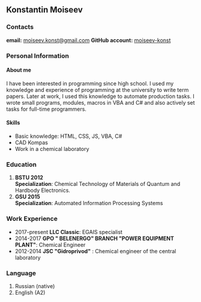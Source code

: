 ## Konstantin Moiseev


### Contacts

**email:** moiseev.konst@gmail.com   **GitHub account:** [moiseev-konst](https://github.com/moiseev-konst)


### Personal Information

#### About me

I have been interested in programming since high school. I used my knowledge
and experience of programming at the university to write term papers. Later at work, I used this knowledge to automate production tasks. I wrote small programs, modules, macros in VBA and C# and also actively set tasks for full-time programmers.

#### Skills

- Basic knowledge: HTML, CSS, JS, VBA, C#
- CAD Kompas
- Work in a chemical laboratory

### Education

1. **BSTU 2012**  
   **Specialization**: Chemical Technology of Materials of Quantum and Hardbody Electronics.
2. **GSU 2015**  
   **Specialization**: Automated Information Processing Systems

### Work Experience

- 2017-present **LLC Сlassic**: EGAIS specialist
- 2014-2017 **GPO " BELENERGO"
  BRANCH "POWER EQUIPMENT PLANT"**: Chemical Engineer
- 2012-2014 **JSC "Gidroprivod"** : Chemical engineer of the central laboratory

### Language

1. Russian (native)
2. English (A2)
